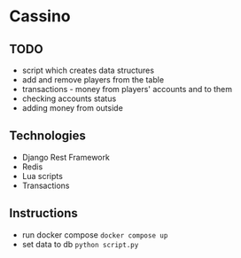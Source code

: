 # Cassino

## TODO

- script which creates data structures
- add and remove players from the table
- transactions - money from players' accounts and to them
- checking accounts status
- adding money from outside

## Technologies

- Django Rest Framework
- Redis
- Lua scripts
- Transactions

## Instructions

- run docker compose <code>docker compose up</code>
- set data to db <code>python script.py</code>